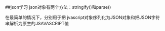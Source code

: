 ##json学习
json对象有两个方法：stringify()和parse()

在最简单的情况下，分别用于把 jvascript对象序列化为JSON对象和把JSON字符串解析为原生的JSAVASCRIPT值



